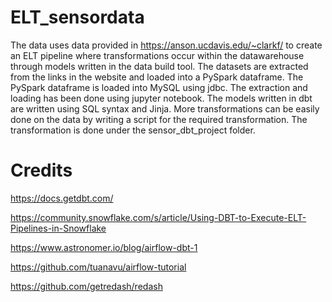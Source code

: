 # ELT_sensordata
The data uses data provided in https://anson.ucdavis.edu/~clarkf/ to create an ELT pipeline where transformations occur within the datawarehouse through 
models written in the data build tool. The datasets are extracted from the links in the website and loaded into a PySpark dataframe. The PySpark dataframe is 
loaded into MySQL using jdbc. The extraction and loading has been done using jupyter notebook. The models written in dbt are written using SQL syntax and Jinja. More transformations can be easily done on the data by writing a script for the required transformation. The transformation is done under the sensor_dbt_project folder.


# Credits
https://docs.getdbt.com/

https://community.snowflake.com/s/article/Using-DBT-to-Execute-ELT-Pipelines-in-Snowflake

https://www.astronomer.io/blog/airflow-dbt-1

https://github.com/tuanavu/airflow-tutorial

https://github.com/getredash/redash
